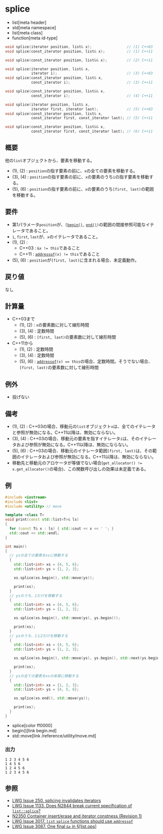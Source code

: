 # splice
* list[meta header]
* std[meta namespace]
* list[meta class]
* function[meta id-type]

```cpp
void splice(iterator position, list& x);                // (1) C++03
void splice(const_iterator position, list& x);          // (1) C++11

void splice(const_iterator position, list&& x);         // (2) C++11

void splice(iterator position, list& x,
            iterator i);                                // (3) C++03
void splice(const_iterator position, list& x,
            const_iterator i);                          // (3) C++11

void splice(const_iterator position, list&& x,
            const_iterator i);                          // (4) C++11

void splice(iterator position, list& x,
            iterator first, iterator last);             // (5) C++03
void splice(const_iterator position, list& x,
            const_iterator first, const_iterator last); // (5) C++11

void splice(const_iterator position, list&& x,
            const_iterator first, const_iterator last); // (6) C++11
```

## 概要
他の`list`オブジェクトから、要素を移動する。

- (1), (2) : `position`の指す要素の前に、`x`の全ての要素を移動する。  
- (3), (4) : `position`の指す要素の前に、`x`の要素のうち`i`の指す要素を移動する。  
- (5), (6) : `position`の指す要素の前に、`x`の要素のうち`[first, last)`の範囲を移動する。  


## 要件
- 第1パラメータ`position`が、`[`[`begin()`](begin.md)`,` [`end()`](end.md)`)`の範囲の間接参照可能なイテレータであること。
- `i`, `first`, `last`が、`x`のイテレータであること。
- (1), (2) :
    - C++03 : `&x != this`であること
    - C++11 : [`addressof`](/reference/memory/addressof.md)`(x) != this`であること
- (5), (6) : `position`が`[first, last)`に含まれる場合、未定義動作。


## 戻り値
なし


## 計算量
- C++03まで
    - (1), (2) : `x`の要素数に対して線形時間
    - (3), (4) : 定数時間
    - (5), (6) : `[first, last)`の要素数に対して線形時間
- C++11から
    - (1), (2) : 定数時間
    - (3), (4) : 定数時間
    - (5), (6) : [`addressof`](/reference/memory/addressof.md)`(x) == this`の場合、定数時間。そうでない場合、`[first, last)`の要素数に対して線形時間


## 例外
- 投げない


## 備考
- (1), (2) : C++03の場合、移動元の`list`オブジェクト`x`は、全てのイテレータと参照が無効になる。C++11以降は、無効にならない。
- (3), (4) : C++03の場合、移動元の要素を指すイテレータ`i`は、そのイテレータおよび参照が無効になる。C++11以降は、無効にならない。
- (5), (6) : C++03の場合、移動元のイテレータ範囲`[first, last)`は、その範囲のイテレータおよび参照が無効になる。C++11以降は、無効にならない。
- 移動先と移動元のアロケータが等値でない場合(`get_allocator() != x.get_allocator()`の場合)、この関数呼び出しの効果は未定義である。


## 例
```cpp example
#include <iostream>
#include <list>
#include <utility> // move

template <class T>
void print(const std::list<T>& ls)
{
  for (const T& x : ls) { std::cout << x << ' '; }
  std::cout << std::endl;
}

int main()
{
  // ysの全ての要素をxsに移動する
  {
    std::list<int> xs = {4, 5, 6};
    std::list<int> ys = {1, 2, 3};

    xs.splice(xs.begin(), std::move(ys));

    print(xs);
  }
  // ysのうち、1だけを移動する
  {
    std::list<int> xs = {4, 5, 6};
    std::list<int> ys = {1, 2, 3};

    xs.splice(xs.begin(), std::move(ys), ys.begin());

    print(xs);
  }
  // ysのうち、1と2だけを移動する
  {
    std::list<int> xs = {4, 5, 6};
    std::list<int> ys = {1, 2, 3};

    xs.splice(xs.begin(), std::move(ys), ys.begin(), std::next(ys.begin(), 2));

    print(xs);
  }
  // ysの全ての要素をxsの末尾に移動する
  {
    std::list<int> xs = {1, 2, 3};
    std::list<int> ys = {4, 5, 6};

    xs.splice(xs.end(), std::move(ys));

    print(xs);
  }
}
```
* splice[color ff0000]
* begin()[link begin.md]
* std::move[link /reference/utility/move.md]

### 出力
```
1 2 3 4 5 6 
1 4 5 6 
1 2 4 5 6 
1 2 3 4 5 6 
```

## 参照
- [LWG Issue 250. splicing invalidates iterators](http://www.open-std.org/jtc1/sc22/wg21/docs/lwg-defects.html#250)
- [LWG Issue 1133. Does N2844 break current specification of `list::splice`?](http://www.open-std.org/jtc1/sc22/wg21/docs/lwg-defects.html#250)
- [N2350 Container insert/erase and iterator constness (Revision 1)](http://www.open-std.org/jtc1/sc22/wg21/docs/papers/2007/n2350.pdf)
- [LWG Issue 3017. `list` `splice` functions should use `addressof`](https://wg21.cmeerw.net/lwg/issue3017)
- [LWG Issue 3087. One final `&x` in §[list.ops]](https://wg21.cmeerw.net/lwg/issue3087)
